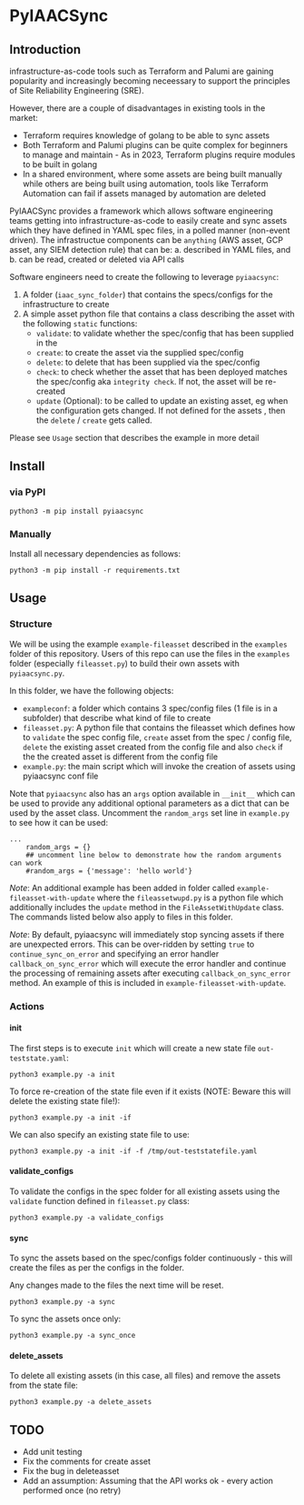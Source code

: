 # PyIAACSync

## Introduction
infrastructure-as-code tools such as Terraform and Palumi are gaining popularity and increasingly becoming neceessary to support the principles of Site Reliability Engineering (SRE). 

However, there are a couple of disadvantages in existing tools in the market:
- Terraform requires knowledge of golang to be able to sync assets
- Both Terraform and Palumi plugins can be quite complex for beginners to manage and maintain - As in 2023, Terraform plugins require modules to be built in golang
- In a shared environment, where some assets are being built manually while others are being built using automation, tools like Terraform Automation can fail if assets managed by automation are deleted

PyIAACSync provides a framework which allows software engineering teams getting into infrastructure-as-code to easily create and sync assets which they have defined in YAML spec files, in a polled manner (non-event driven). The infrastructue components can be `anything` (AWS asset, GCP asset, any SIEM detection rule) that can be:
    a. described in YAML files, and 
    b. can be read, created or deleted via API calls

Software engineers need to create the following to leverage `pyiaacsync`:
1. A folder (`iaac_sync_folder`) that contains the specs/configs for the infrastructure to create
2. A simple asset python file that contains a class describing the asset with the following `static` functions:
   - `validate`: to validate whether the spec/config that has been supplied in the 
   - `create`: to create the asset via the supplied spec/config
   - `delete`: to delete that has been supplied via the spec/config
   - `check`: to check whether the asset that has been deployed matches the spec/config aka `integrity check`. If not, the asset will be re-created
   - `update` (Optional): to be called to update an existing asset, eg when the configuration gets changed. If not defined for the assets , then the `delete` / `create` gets called.

Please see `Usage` section that describes the example in more detail

## Install

### via PyPI

```
python3 -m pip install pyiaacsync
```

### Manually
Install all necessary dependencies as follows:
```
python3 -m pip install -r requirements.txt
```

## Usage

### Structure
We will be using the example `example-fileasset` described in the `examples` folder of this repository. Users of this repo can use the files in the `examples` folder (especially `fileasset.py`) to build their own assets with `pyiaacsync.py`.

In this folder, we have the following objects:
- `exampleconf`: a folder which contains 3 spec/config files (1 file is in a subfolder) that describe what kind of file to create
- `fileasset.py`: A python file that contains the fileasset which defines how to `validate` the spec config file, `create` asset from the spec / config file, `delete` the existing asset created from the config file and also `check` if the the created asset is different from the config file
- `example.py`: the main script which will invoke the creation of assets using pyiaacsync conf file

Note that `pyiaacsync` also has an `args` option available in `__init__` which can be used to provide any additional optional 
parameters as a dict that can be used by the asset class. Uncomment the `random_args` set line in `example.py` to see how it can be used:
```
...
    random_args = {}
    ## uncomment line below to demonstrate how the random arguments can work
    #random_args = {'message': 'hello world'}
```

*Note*: An additional example has been added in folder called `example-fileasset-with-update` where the `fileassetwupd.py` is a python file which additionally includes the `update` method in the `FileAssetWithUpdate` class. The commands listed below also apply to files in this folder.

*Note*: By default, pyiaacsync will immediately stop syncing assets if there are unexpected errors. This can be over-ridden by setting `true` to `continue_sync_on_error` and specifying an error handler `callback_on_sync_error` which will execute the error handler and continue the processing of remaining assets after executing `callback_on_sync_error` method. An example of this is included in `example-fileasset-with-update`.

### Actions

#### init
The first steps is to execute `init` which will create a new state file `out-teststate.yaml`:
```
python3 example.py -a init
```

To force re-creation of the state file even if it exists (NOTE: Beware this will delete the existing state file!):
```
python3 example.py -a init -if
```

We can also specify an existing state file to use:
```
python3 example.py -a init -if -f /tmp/out-teststatefile.yaml
```

#### validate_configs

To validate the configs in the spec folder for all existing assets using the `validate` function defined in `fileasset.py` class:
```
python3 example.py -a validate_configs
```

#### sync

To sync the assets based on the spec/configs folder continuously - this will create the files as per the configs in the folder.

Any changes made to the files the next time will be reset.
```
python3 example.py -a sync
```

To sync the assets once only:
```
python3 example.py -a sync_once
```

#### delete_assets

To delete all existing assets (in this case, all files) and remove the assets from the state file:
```
python3 example.py -a delete_assets
```

## TODO
- Add unit testing
- Fix the comments for create asset
- Fix the bug in deleteasset
- Add an assumption: Assuming that the API works ok - every action performed once (no retry)
